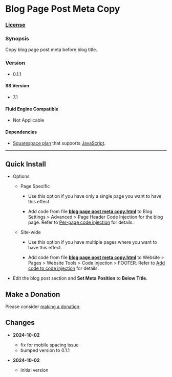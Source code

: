 # Blog Page Post Meta Copy

### [License][1]

### Synopsis

Copy blog page post meta before blog title.

### Version

  * 0.1.1

#### SS Version

  * 7.1

#### Fluid Engine Compatible

  * Not Applicable

#### Dependencies

  * [Squarespace plan][2] that supports [JavaScript][3].

---

## Quick Install

* Options

  * Page Specific
  
    * Use this option if you have only a single page you want to have this
      effect.
      
    * Add code from file **[blog page post meta copy.html][4]** to Blog
      Settings > Advanced > Page Header Code Injection for the blog page. Refer
      to [Per-page code injection][5] for details.
      
  * Site-wide
  
    * Use this option if you have multiple pages where you want to have this
      effect.
      
    * Add code from file **[blog page post meta copy.html][4]** to Website >
      Pages > Website Tools > Code Injection > FOOTER. Refer to [Add code to
      code injection][6] for details.
      
* Edit the blog post section and **Set Meta Position** to **Below Title**.
  
## Make a Donation

Please consider [making a donation][7].

## Changes

* **2024-10-02**

  * fix for mobile spacing issue
  * bumped version to 0.1.1
  
* **2024-10-02**

  * initial version

[1]: https://github.com/tomsWebConsulting/twcsl/blob/main/LICENSE.txt#L1
[2]: https://www.squarespace.com/pricing
[3]: https://en.wikipedia.org/wiki/JavaScript
[4]: blog%20page%20post%20meta%20copy.html#L1
[5]: https://support.squarespace.com/hc/en-us/articles/205815908-Using-code-injection#toc-per-page-code-injection
[6]: https://support.squarespace.com/hc/en-us/articles/205815908-Using-code-injection#toc-add-code-to-code-injection
[7]: https://github.com/tomsWebConsulting/twcsl#make-a-donation
